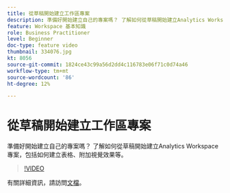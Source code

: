 ```yaml
---
title: 從草稿開始建立工作區專案
description: 準備好開始建立自己的專案嗎？ 了解如何從草稿開始建立Analytics Workspace專案，包括如何建立表格、附加視覺效果等。
feature: Workspace 基本知識
role: Business Practitioner
level: Beginner
doc-type: feature video
thumbnail: 334076.jpg
kt: 8056
source-git-commit: 1824ce43c99a56d2dd4c116783e06f71c0d74a46
workflow-type: tm+mt
source-wordcount: '86'
ht-degree: 12%

---
```



# 從草稿開始建立工作區專案

準備好開始建立自己的專案嗎？ 了解如何從草稿開始建立Analytics Workspace專案，包括如何建立表格、附加視覺效果等。

>[!VIDEO](https://video.tv.adobe.com/v/334076/?quality=12&learn=on)

有關詳細資訊，請訪問[文檔](https://experienceleague.adobe.com/docs/analytics/analyze/analysis-workspace/home.html?lang=zh-Hant)。
